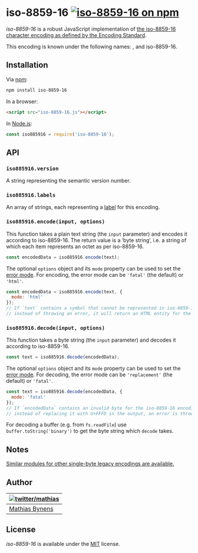 # iso-8859-16 [![iso-8859-16 on npm](https://img.shields.io/npm/v/iso-8859-16)](https://www.npmjs.com/package/iso-8859-16)

_iso-8859-16_ is a robust JavaScript implementation of [the iso-8859-16 character encoding as defined by the Encoding Standard](https://encoding.spec.whatwg.org/#iso-8859-16).

This encoding is known under the following names: , and iso-8859-16.

## Installation

Via [npm](https://www.npmjs.com/):

```bash
npm install iso-8859-16
```

In a browser:

```html
<script src="iso-8859-16.js"></script>
```

In [Node.js](https://nodejs.org/):

```js
const iso885916 = require('iso-8859-16');
```

## API

### `iso885916.version`

A string representing the semantic version number.

### `iso885916.labels`

An array of strings, each representing a [label](https://encoding.spec.whatwg.org/#label) for this encoding.

### `iso885916.encode(input, options)`

This function takes a plain text string (the `input` parameter) and encodes it according to iso-8859-16. The return value is a ‘byte string’, i.e. a string of which each item represents an octet as per iso-8859-16.

```js
const encodedData = iso885916.encode(text);
```

The optional `options` object and its `mode` property can be used to set the [error mode](https://encoding.spec.whatwg.org/#error-mode). For encoding, the error mode can be `'fatal'` (the default) or `'html'`.

```js
const encodedData = iso885916.encode(text, {
  mode: 'html'
});
// If `text` contains a symbol that cannot be represented in iso-8859-16,
// instead of throwing an error, it will return an HTML entity for the symbol.
```

### `iso885916.decode(input, options)`

This function takes a byte string (the `input` parameter) and decodes it according to iso-8859-16.

```js
const text = iso885916.decode(encodedData);
```

The optional `options` object and its `mode` property can be used to set the [error mode](https://encoding.spec.whatwg.org/#error-mode). For decoding, the error mode can be `'replacement'` (the default) or `'fatal'`.

```js
const text = iso885916.decode(encodedData, {
  mode: 'fatal'
});
// If `encodedData` contains an invalid byte for the iso-8859-16 encoding,
// instead of replacing it with U+FFFD in the output, an error is thrown.
```

For decoding a buffer (e.g. from `fs.readFile`) use `buffer.toString('binary')` to get the byte string which `decode` takes.

## Notes

[Similar modules for other single-byte legacy encodings are available.](https://www.npmjs.com/browse/keyword/legacy-encoding)

## Author

| [![twitter/mathias](https://gravatar.com/avatar/24e08a9ea84deb17ae121074d0f17125?s=70)](https://twitter.com/mathias "Follow @mathias on Twitter") |
|---|
| [Mathias Bynens](https://mathiasbynens.be/) |

## License

_iso-8859-16_ is available under the [MIT](https://mths.be/mit) license.
